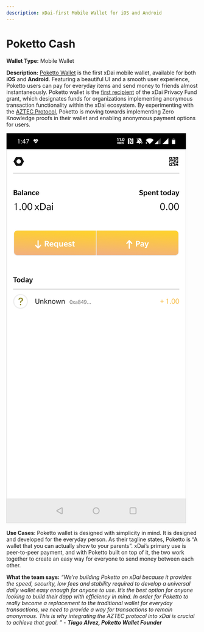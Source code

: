 ```yaml
---
description: xDai-first Mobile Wallet for iOS and Android
---
```


# Poketto Cash

**Wallet Type:** Mobile Wallet

**Description:** [Poketto Wallet](https://poketto.cash/#/) is the first xDai mobile wallet, available for both **iOS** and **Android**. Featuring a beautiful UI and a smooth user experience, Poketto users can pay for everyday items and send money to friends almost instantaneously. Poketto wallet is the [first recipient](https://forum.poa.network/t/introducing-the-poa-zero-knowledge-fund/2698) of the xDai Privacy Fund grant, which designates funds for organizations implementing anonymous transaction functionality within the xDai ecosystem. By experimenting with the [AZTEC Protocol,](https://www.aztecprotocol.com/) Poketto is moving towards implementing Zero Knowledge proofs in their wallet and enabling anonymous payment options for users.&#x20;

![Poketto Cash on Android 9](<../../.gitbook/assets/poketto (1).png>)

**Use Cases**: Poketto wallet is designed with simplicity in mind. It is designed and developed for the everyday person. As their tagline states, Poketto is “A wallet that you can actually show to your parents”. xDai’s primary use is peer-to-peer payment, and with Poketto built on top of it, the two work together to create an easy way for everyone to send money between each other.

**What the team says:** _“We’re building Poketto on xDai because it provides the speed, security, low fees and stability required to develop a universal daily wallet easy enough for anyone to use. It’s the best option for anyone looking to build their dapp with efficiency in mind. In order for Poketto to really become a replacement to the traditional wallet for everyday transactions, we need to provide a way for transactions to remain anonymous. This is why integrating the AZTEC protocol into xDai is crucial to achieve that goal. ” - **Tiago Alvez, Poketto Wallet Founder**_

